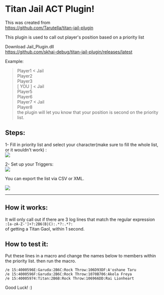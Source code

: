 # Titan Jail ACT Plugin!
This was created from\
https://github.com/Tarutella/titan-jail-plugin

This plugin is used to call out player's position based on a priority list 

Download Jail_Plugin.dll\
https://github.com/skhai-debug/titan-jail-plugin/releases/latest 

Example:
> Player1 < Jail\
> Player2 \
> Player3 \
> [ YOU ] < Jail \
> Player5 \
> Player6 \
> Player7 < Jail\
> Player8 \
the plugin will let you know that your position is second on the priority list.

## Steps:
1- Fill in priority list and select your character(make sure to fill the whole list, or it wouldn't work) :\
![](https://i.gyazo.com/a4b45440d9638561bdc05ecca46d2a26.png)

2- Set up your Triggers:\
![](https://i.gyazo.com/b390d5b56d6730af4c34a60f9f1d96f1.png)

You can export the list via CSV or XML.

![](https://i.imgur.com/5XbowC1.gif)
***


## How it works:
It will only call out if there are 3 log lines that match the regular expression\
`:[a-zA-Z-']+?:2B6(B|C):.*?:.*?:`\
of getting a Titan Gaol, within 1 second.

## How to test it:
Put these lines in a macro and change the names below to members within the priority list. 
then run the macro. 

`/e 15:4000596E:Garuda:2B6C:Rock Throw:106D93DF:A'oshane Taru`\
`/e 15:4000596F:Garuda:2B6C:Rock Throw:1070B706:Akela Freya`\
`/e 15:40005974:Titan:2B6B:Rock Throw:106966DD:Rai Lionheart`

Good Luck! :)
